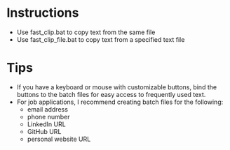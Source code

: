 # Instructions

* Use fast_clip.bat to copy text from the same file
* Use fast_clip_file.bat to copy text from a specified text file

# Tips

* If you have a keyboard or mouse with customizable buttons, bind the buttons to the batch files for easy access to frequently used text.
* For job applications, I recommend creating batch files for the following:
  * email address
  * phone number
  * LinkedIn URL
  * GitHub URL
  * personal website URL
